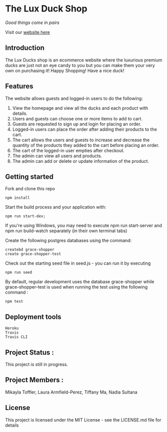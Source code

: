 # The Lux Duck Shop

_Good things come in pairs_

Visit our [website here][heroku-website]

[heroku-website]: https://grace-shopper-great-gatsby.herokuapp.com/

## Introduction

The Lux Ducks shop is an ecommerce website where the luxurious premium ducks are just not an eye candy to you but you can make them your very own on purchasing it! Happy Shopping! Have a nice duck!

## Features

The website allows guests and logged-in users to do the following:

1) View the homepage and view all the ducks and each product with details.
2) Users and guests can choose one or more items to add to cart.
3) Guests are requested to sign up and login for placing an order.
4) Logged-in users can place the order after adding their products to the cart.
5) The cart allows the users and guests to increase and decrease the quantity of the products they added to the cart before placing an order.
6) The cart of the logged-in user empties after checkout.
7) The admin can view all users and products.
7) The admin can add or delete or update information of the product.

## Getting started

Fork and clone this repo

```
npm install
```

Start the build process and your application with:

```
npm run start-dev;
```

If you're using Windows, you may need to execute npm run start-server and npm run build-watch separately (in their own terminal tabs)

Create the following postgres databases using the command:

```
createbd grace-shopper
create grace-shopper-test
```

Check out the starting seed file in seed.js - you can run it by executing

```
npm run seed
```

By default, regular development uses the database grace-shopper while grace-shopper-test is used when running the test using the following command :

```
npm test
```

## Deployment tools

```
Heroku
Travis
Travis CLI
```

## Project Status :

This project is still in progress.


## Project Members :

Mikayla Toffler, Laura Armfield-Perez, Tiffany Ma, Nadia Sultana


## License

This project is licensed under the MIT License - see the LICENSE.md file for details
